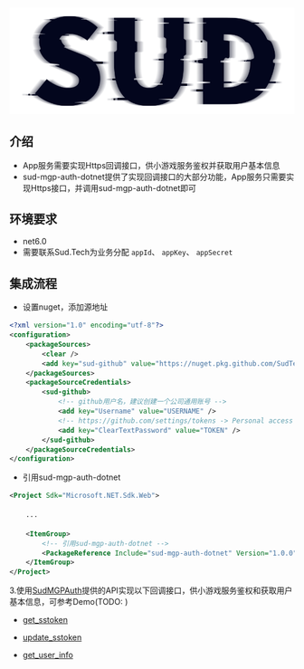 #

![SUD](../Resource/logo.png)

## 介绍

- App服务需要实现Https回调接口，供小游戏服务鉴权并获取用户基本信息
- sud-mgp-auth-dotnet提供了实现回调接口的大部分功能，App服务只需要实现Https接口，并调用sud-mgp-auth-dotnet即可

## 环境要求

- net6.0
- 需要联系Sud.Tech为业务分配 `appId`、 `appKey`、 `appSecret`

## 集成流程
- 设置nuget，添加源地址
```xml
<?xml version="1.0" encoding="utf-8"?>
<configuration>
    <packageSources>
        <clear />
        <add key="sud-github" value="https://nuget.pkg.github.com/SudTechnology/index.json" />
    </packageSources>
    <packageSourceCredentials>
        <sud-github>
            <!-- github用户名，建议创建一个公司通用账号 -->
            <add key="Username" value="USERNAME" />
            <!-- https://github.com/settings/tokens -> Personal access tokens -->
            <add key="ClearTextPassword" value="TOKEN" />
        </sud-github>
    </packageSourceCredentials>
</configuration>
```

- 引用sud-mgp-auth-dotnet
```xml
<Project Sdk="Microsoft.NET.Sdk.Web">
    
    ...
    
    <ItemGroup>
        <!-- 引用sud-mgp-auth-dotnet -->
        <PackageReference Include="sud-mgp-auth-dotnet" Version="1.0.0"/>
    </ItemGroup>
</Project>
```

3.使用[SudMGPAuth](SDK/SudMGPAuth-Dotnet.md)提供的API实现以下回调接口，供小游戏服务鉴权和获取用户基本信息，可参考Demo(TODO: )

- [get_sstoken](./HttpsCallback/get_sstoken.md)

- [update_sstoken](./HttpsCallback/update_sstoken.md)

- [get_user_info](./HttpsCallback/get_user_info.md)